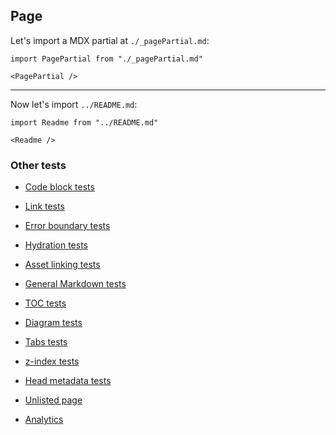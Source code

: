 ## Page

Let's import a MDX partial at `./_pagePartial.md`:

```mdx-code-block
import PagePartial from "./_pagePartial.md"

<PagePartial />
```

***

Now let's import `../README.md`:

```mdx-code-block
import Readme from "../README.md"

<Readme />
```

### Other tests

- [Code block tests](/tests/pages/code-block-tests)

- [Link tests](/tests/pages/link-tests)

- [Error boundary tests](/tests/pages/error-boundary-tests)

- [Hydration tests](/tests/pages/hydration-tests)

- [Asset linking tests](/tests/pages/markdown-tests)

- [General Markdown tests](/tests/pages/markdownPageTests)

- [TOC tests](/tests/pages/page-toc-tests)

- [Diagram tests](/tests/pages/diagrams)

- [Tabs tests](/tests/pages/tabs-tests)

- [z-index tests](/tests/pages/z-index-tests)

- [Head metadata tests](/tests/pages/head-metadata)

- [Unlisted page](/tests/pages/unlisted)

- [Analytics](/tests/pages/analytics)